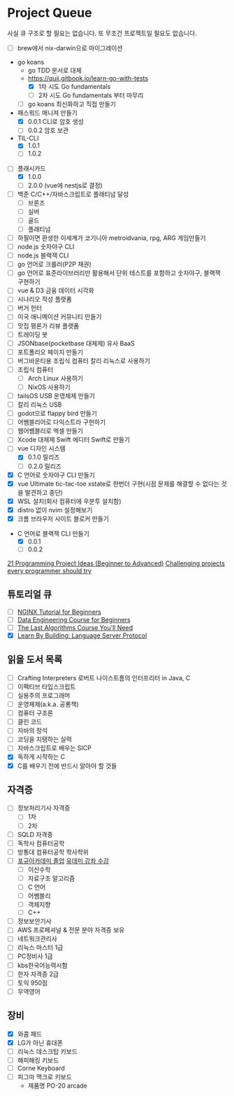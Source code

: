 # Project Queue

사실 큐 구조로 할 필요는 없습니다. 또 무조건 프로젝트일 필요도 없습니다.

- [ ] brew에서 nix-darwin으로 마이그레이션
- go koans
  - go TDD 문서로 대체
  - https://quii.gitbook.io/learn-go-with-tests
    - [x] 1차 시도 Go fundamentals
    - [ ] 2차 시도 Go fundamentals 부터 마무리
  - [ ] go koans 최신화하고 직접 만들기
- 패스워드 매니져 만들기
  - [x] 0.0.1 CLI로 암호 생성
  - [ ] 0.0.2 암호 보관
- TIL-CLI
  - [x] 1.0.1
  - [ ] 1.0.2
- [ ] 플래시카드
  - [x] 1.0.0
  - [ ] 2.0.0 (vue에 nestjs로 결정)
- [ ] 백준 C/C++/자바스크립트로 플래티넘 달성
  - [ ] 브론즈
  - [ ] 실버
  - [ ] 골드
  - [ ] 플래티넘
- [ ] 하필이면 환생한 이세계가 코기니아 metroidvania, rpg, ARG 게임만들기
- [ ] node.js 숫자야구 CLI
- [ ] node.js 블랙잭 CLI
- [ ] go 언어로 크롤러(P2P 채권)
- [ ] go 언어로 표준라이브러리만 활용해서 단위 테스트를 포함하고 숫자야구, 블랙잭 구현하기
- [ ] vue & D3 금융 데이터 시각화
- [ ] 시나리오 작성 플랫폼
- [ ] 버거 헌터
- [ ] 미국 애니메이션 커뮤니티 만들기
- [ ] 맛집 평론가 리뷰 플랫폼
- [ ] 트레이딩 봇
- [ ] JSONbase(pocketbase 대체제) 유사 BaaS
- [ ] 포트폴리오 페이지 만들기
- [ ] 버그바운티용 조립식 컴퓨터 칼리 리눅스로 사용하기
- [ ] 조립식 컴퓨터
  - [ ] Arch Linux 사용하기
  - [ ] NixOS 사용하기
- [ ] tailsOS USB 운영체제 만들기
- [ ] 칼리 리눅스 USB
- [ ] godot으로 flappy bird 만들기
- [ ] 어쎔블리어로 다익스트라 구현하기
- [ ] 웹어쎔블리로 엑셀 만들기
- [ ] Xcode 대체제 Swift 에디터 Swift로 만들기
- [ ] vue 디자인 시스템
  - [x] 0.1.0 릴리즈
  - [ ] 0.2.0 릴리즈
- [x] C 언어로 숫자야구 CLI 만들기
- [x] vue Ultimate tic-tac-toe xstate로 한번더 구현(시점 문제를 해결할 수 없다는 것을 발견하고 중단)
- [x] WSL 설치(회사 컴퓨터에 우분투 설치함)
- [x] distro 없이 nvim 설정해보기
- [x] 크롬 브라우저 사이트 블로커 만들기
- C 언어로 블랙잭 CLI 만들기
  - [x] 0.0.1
  - [ ] 0.0.2

[21 Programming Project Ideas (Beginner to Advanced)](https://www.youtube.com/watch?v=FCNg8KyMmGI)
[Challenging projects every programmer should try](https://austinhenley.com/blog/challengingprojects.html)

## 튜토리얼 큐

- [ ] [NGINX Tutorial for Beginners](https://www.youtube.com/watch?v=9t9Mp0BGnyI)
- [ ] [Data Engineering Course for Beginners](https://www.youtube.com/watch?v=PHsC_t0j1dU)
- [ ] [The Last Algorithms Course You'll Need](https://frontendmasters.com/courses/algorithms/)
- [x] [Learn By Building: Language Server Protocol](https://www.youtube.com/watch?v=YsdlcQoHqPY)

## 읽을 도서 목록

- [ ] Crafting Interpreters 로버트 나이스트롬의 인터프리터 in Java, C
- [ ] 이펙티브 타입스크립트
- [ ] 실용주의 프로그래머
- [ ] 운영체제(a.k.a. 공룡책)
- [ ] 컴퓨터 구조론
- [ ] 클린 코드
- [ ] 자바의 정석
- [ ] 코딩을 지탱하는 실력
- [ ] 자바스크립트로 배우는 SICP
- [x] 독하게 시작하는 C
- [x] C를 배우기 전에 반드시 알아야 할 것들

## 자격증

- [ ] 정보처리기사 자격증
  - [ ] 1차
  - [ ] 2차
- [ ] SQLD 자격증
- [ ] 독학사 컴퓨터공학
- [ ] 방통대 컴퓨터공학 학사학위
- [ ] [포규아카데미 졸업](https://pocu.academy/ko) [유데미 강좌 수강](https://www.udemy.com/user/pope-kim/)
  - [ ] 이산수학
  - [ ] 자료구조 알고리즘
  - [ ] C 언어
  - [ ] 어쎔블리
  - [ ] 객체지향
  - [ ] C++
- [ ] 정보보안기사
- [ ] AWS 프로페셔널 & 전문 분야 자격증 보유
- [ ] 네트워크관리사
- [ ] 리눅스 마스터 1급
- [ ] PC정비사 1급
- [ ] kbs한국어능력시험
- [ ] 한자 자격증 2급
- [ ] 토익 950점
- [ ] 무역영어

## 장비

- [x] 와콤 패드
- [x] LG가 아닌 휴대폰
- [ ] 리눅스 데스크탑 키보드
- [ ] 해피해킹 키보드
- [ ] Corne Keyboard
- [ ] 피그마 맥크로 키보드
  - 제품명 PO-20 arcade
